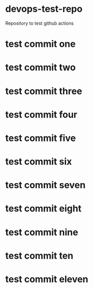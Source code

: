 # devops-test-repo

Repository to test github actions


# test commit one
# test commit two
# test commit three
# test commit four
# test commit five
# test commit six
# test commit seven
# test commit eight
# test commit nine
# test commit ten
# test commit eleven
